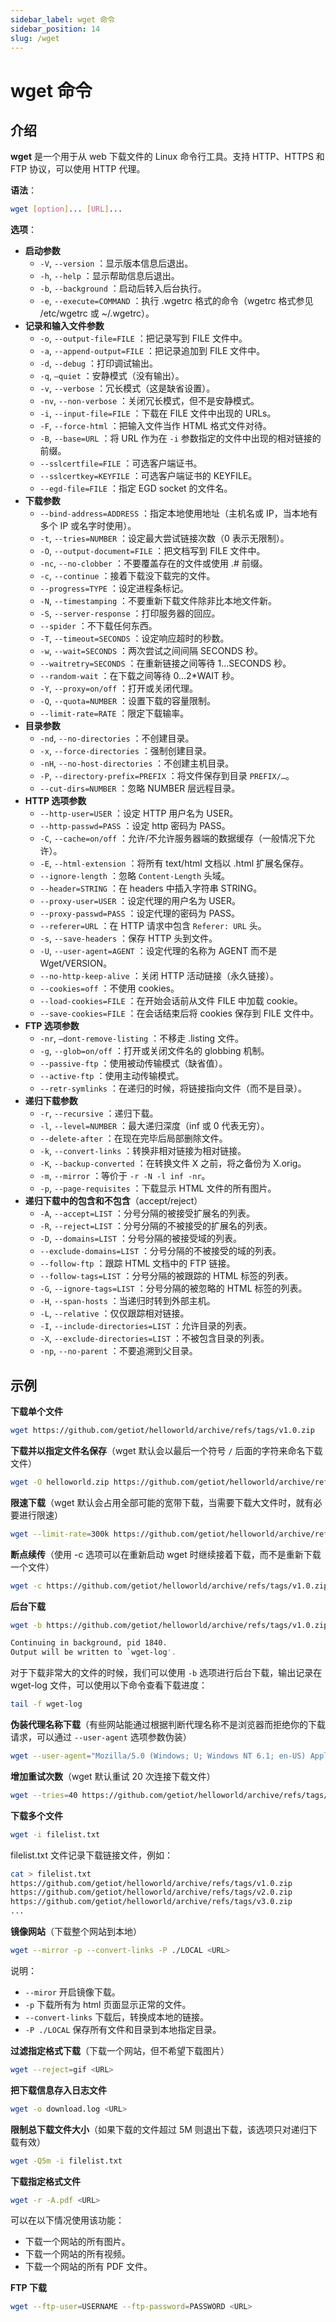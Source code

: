 ```yaml
---
sidebar_label: wget 命令
sidebar_position: 14
slug: /wget
---
```


# wget 命令



## 介绍

**wget** 是一个用于从 web 下载文件的 Linux 命令行工具。支持 HTTP、HTTPS 和 FTP 协议，可以使用 HTTP 代理。

**语法**：

```bash
wget [option]... [URL]...
```

**选项**：

- **启动参数**
  - `-V`, `--version` ：显示版本信息后退出。
  - `-h`, `--help` ：显示帮助信息后退出。
  - `-b`, `--background` ：启动后转入后台执行。
  - `-e`, `--execute=COMMAND` ：执行 .wgetrc 格式的命令（wgetrc 格式参见 /etc/wgetrc 或 ~/.wgetrc）。
- **记录和输入文件参数**
  - `-o`, `--output-file=FILE` ：把记录写到 FILE 文件中。
  - `-a`, `--append-output=FILE` ：把记录追加到 FILE 文件中。
  - `-d`, `--debug` ：打印调试输出。
  - `-q`, `–quiet` ：安静模式（没有输出）。
  - `-v`, `--verbose` ：冗长模式（这是缺省设置）。
  - `-nv`, `--non-verbose` ：关闭冗长模式，但不是安静模式。
  - `-i`, `--input-file=FILE` ：下载在 FILE 文件中出现的 URLs。
  - `-F`, `--force-html` ：把输入文件当作 HTML 格式文件对待。
  - `-B`, `--base=URL` ：将 URL 作为在 `-i` 参数指定的文件中出现的相对链接的前缀。
  - `--sslcertfile=FILE` ：可选客户端证书。
  - `--sslcertkey=KEYFILE` ：可选客户端证书的 KEYFILE。
  - `--egd-file=FILE` ：指定 EGD socket 的文件名。
- **下载参数**
  - `--bind-address=ADDRESS` ：指定本地使用地址（主机名或 IP，当本地有多个 IP 或名字时使用）。
  - `-t`, `--tries=NUMBER` ：设定最大尝试链接次数（0 表示无限制）。
  - `-O`, `--output-document=FILE` ：把文档写到 FILE 文件中。
  - `-nc`, `--no-clobber` ：不要覆盖存在的文件或使用 .# 前缀。
  - `-c`, `--continue` ：接着下载没下载完的文件。
  - `--progress=TYPE` ：设定进程条标记。
  - `-N`, `--timestamping` ：不要重新下载文件除非比本地文件新。
  - `-S`, `--server-response` ：打印服务器的回应。
  - `--spider` ：不下载任何东西。
  - `-T`, `--timeout=SECONDS` ：设定响应超时的秒数。
  - `-w`, `--wait=SECONDS` ：两次尝试之间间隔 SECONDS 秒。
  - `--waitretry=SECONDS` ：在重新链接之间等待 1…SECONDS 秒。
  - `--random-wait` ：在下载之间等待 0…2*WAIT 秒。
  - `-Y`, `--proxy=on/off` ：打开或关闭代理。
  - `-Q`, `--quota=NUMBER` ：设置下载的容量限制。
  - `--limit-rate=RATE` ：限定下载输率。
- **目录参数**
  - `-nd`, `--no-directories` ：不创建目录。
  - `-x`, `--force-directories` ：强制创建目录。
  - `-nH`, `--no-host-directories` ：不创建主机目录。
  - `-P`, `--directory-prefix=PREFIX` ：将文件保存到目录 `PREFIX/…`。
  - `--cut-dirs=NUMBER` ：忽略 NUMBER 层远程目录。
- **HTTP 选项参数**
  - `--http-user=USER` ：设定 HTTP 用户名为 USER。
  - `--http-passwd=PASS` ：设定 http 密码为 PASS。
  - `-C`, `--cache=on/off` ：允许/不允许服务器端的数据缓存（一般情况下允许）。
  - `-E`, `--html-extension` ：将所有 text/html 文档以 .html 扩展名保存。
  - `--ignore-length` ：忽略 `Content-Length` 头域。
  - `--header=STRING` ：在 headers 中插入字符串 STRING。
  - `--proxy-user=USER` ：设定代理的用户名为 USER。
  - `--proxy-passwd=PASS` ：设定代理的密码为 PASS。
  - `--referer=URL` ：在 HTTP 请求中包含 `Referer: URL` 头。
  - `-s`, `--save-headers` ：保存 HTTP 头到文件。
  - `-U`, `--user-agent=AGENT` ：设定代理的名称为 AGENT 而不是 Wget/VERSION。
  - `--no-http-keep-alive` ：关闭 HTTP 活动链接（永久链接）。
  - `--cookies=off` ：不使用 cookies。
  - `--load-cookies=FILE` ：在开始会话前从文件 FILE 中加载 cookie。
  - `--save-cookies=FILE` ：在会话结束后将 cookies 保存到 FILE 文件中。
- **FTP 选项参数**
  - `-nr`, `–dont-remove-listing` ：不移走 .listing 文件。
  - `-g`, `--glob=on/off` ：打开或关闭文件名的 globbing 机制。
  - `--passive-ftp` ：使用被动传输模式（缺省值）。
  - `--active-ftp` ：使用主动传输模式。
  - `--retr-symlinks` ：在递归的时候，将链接指向文件（而不是目录）。
- **递归下载参数**
  - `-r`, `--recursive` ：递归下载。
  - `-l`, `--level=NUMBER` ：最大递归深度（inf 或 0 代表无穷）。
  - `--delete-after` ：在现在完毕后局部删除文件。
  - `-k`, `--convert-links` ：转换非相对链接为相对链接。
  - `-K`, `--backup-converted` ：在转换文件 X 之前，将之备份为 X.orig。
  - `-m`, `--mirror` ：等价于 `-r -N -l inf -nr`。
  - `-p`, `--page-requisites` ：下载显示 HTML 文件的所有图片。
- **递归下载中的包含和不包含**（accept/reject）
  - `-A`, `--accept=LIST` ：分号分隔的被接受扩展名的列表。
  - `-R`, `--reject=LIST` ：分号分隔的不被接受的扩展名的列表。
  - `-D`, `--domains=LIST` ：分号分隔的被接受域的列表。
  - `--exclude-domains=LIST` ：分号分隔的不被接受的域的列表。
  - `--follow-ftp` ：跟踪 HTML 文档中的 FTP 链接。
  - `--follow-tags=LIST` ：分号分隔的被跟踪的 HTML 标签的列表。
  - `-G`, `--ignore-tags=LIST` ：分号分隔的被忽略的 HTML 标签的列表。
  - `-H`, `--span-hosts` ：当递归时转到外部主机。
  - `-L`, `--relative` ：仅仅跟踪相对链接。
  - `-I`, `--include-directories=LIST` ：允许目录的列表。
  - `-X`, `--exclude-directories=LIST` ：不被包含目录的列表。
  - `-np`, `--no-parent` ：不要追溯到父目录。



## 示例

**下载单个文件**

```bash
wget https://github.com/getiot/helloworld/archive/refs/tags/v1.0.zip
```

**下载并以指定文件名保存**（wget 默认会以最后一个符号 `/` 后面的字符来命名下载文件）

```bash
wget -O helloworld.zip https://github.com/getiot/helloworld/archive/refs/tags/v1.0.zip
```

**限速下载**（wget 默认会占用全部可能的宽带下载，当需要下载大文件时，就有必要进行限速）

```bash
wget --limit-rate=300k https://github.com/getiot/helloworld/archive/refs/tags/v1.0.zip
```

**断点续传**（使用 -c 选项可以在重新启动 wget 时继续接着下载，而不是重新下载一个文件）

```bash
wget -c https://github.com/getiot/helloworld/archive/refs/tags/v1.0.zip
```

**后台下载**

```bash
wget -b https://github.com/getiot/helloworld/archive/refs/tags/v1.0.zip

Continuing in background, pid 1840.
Output will be written to `wget-log'.
```

对于下载非常大的文件的时候，我们可以使用 `-b` 选项进行后台下载，输出记录在 wget-log 文件，可以使用以下命令查看下载进度：

```bash
tail -f wget-log
```

**伪装代理名称下载**（有些网站能通过根据判断代理名称不是浏览器而拒绝你的下载请求，可以通过 `--user-agent` 选项参数伪装）

```bash
wget --user-agent="Mozilla/5.0 (Windows; U; Windows NT 6.1; en-US) AppleWebKit/534.16 (KHTML, like Gecko) Chrome/10.0.648.204 Safari/534.16" https://github.com/getiot/helloworld/archive/refs/tags/v1.0.zip
```

**增加重试次数**（wget 默认重试 20 次连接下载文件）

```bash
wget --tries=40 https://github.com/getiot/helloworld/archive/refs/tags/v1.0.zip
```

**下载多个文件**

```bash
wget -i filelist.txt
```

filelist.txt 文件记录下载链接文件，例如：

```bash
cat > filelist.txt
https://github.com/getiot/helloworld/archive/refs/tags/v1.0.zip
https://github.com/getiot/helloworld/archive/refs/tags/v2.0.zip
https://github.com/getiot/helloworld/archive/refs/tags/v3.0.zip
...
```

**镜像网站**（下载整个网站到本地）

```bash
wget --mirror -p --convert-links -P ./LOCAL <URL>
```

说明：

- `--miror` 开启镜像下载。
- `-p` 下载所有为 html 页面显示正常的文件。
- `--convert-links` 下载后，转换成本地的链接。
- `-P ./LOCAL` 保存所有文件和目录到本地指定目录。

**过滤指定格式下载**（下载一个网站，但不希望下载图片）

```bash
wget --reject=gif <URL>
```

**把下载信息存入日志文件**

```bash
wget -o download.log <URL>
```

**限制总下载文件大小**（如果下载的文件超过 5M 则退出下载，该选项只对递归下载有效）

```bash
wget -Q5m -i filelist.txt
```

**下载指定格式文件**

```bash
wget -r -A.pdf <URL>
```

可以在以下情况使用该功能：

- 下载一个网站的所有图片。
- 下载一个网站的所有视频。
- 下载一个网站的所有 PDF 文件。

**FTP 下载**

```bash
wget --ftp-user=USERNAME --ftp-password=PASSWORD <URL>
```

